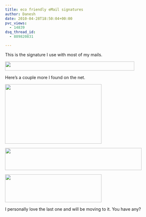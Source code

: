 ```yaml
---
title: eco friendly eMail signatures
author: Danesh
date: 2010-04-28T18:50:04+00:00
pvc_views:
  - 14839
dsq_thread_id:
  - 889820831

---
```

This is the signature I use with most of my mails.

<img loading="lazy" class="alignnone size-full wp-image-2088" title="eco-signature" src="/wp-content/uploads/2010/04/eco-signature.png" alt="" width="426" height="30" /> 

Here&#8217;s a couple more I found on the net.

[<img loading="lazy" class="alignnone size-full wp-image-2089" title="green-email-signature-cmyk-2" src="/wp-content/uploads/2010/04/green-email-signature-cmyk-2.png" alt="" width="318" height="196" />][1]

[<img loading="lazy" class="alignnone size-medium wp-image-2090" title="n517498678_504193_2901" src="/wp-content/uploads/2010/04/n517498678_504193_2901-450x73.jpg" alt="" width="450" height="73" srcset="/wp-content/uploads/2010/04/n517498678_504193_2901-450x73.jpg 450w, /wp-content/uploads/2010/04/n517498678_504193_2901.jpg 604w" sizes="(max-width: 450px) 100vw, 450px" />][2]

[<img loading="lazy" class="alignnone size-full wp-image-2091" title="Green_footers_8" src="/wp-content/uploads/2010/04/Green_footers_8.gif" alt="" width="318" height="92" />][3]

I personally love the last one and will be moving to it. You have any?

 [1]: http://norococo.blogspot.com/2009/08/green-email-signature-redesigned.html
 [2]: http://blog.scs.sk.ca/greenemailsignatureinitiative/
 [3]: http://www.olivealumni.com/s/1121/indexRtnav.aspx?sid=1121&gid=1&pgid=308